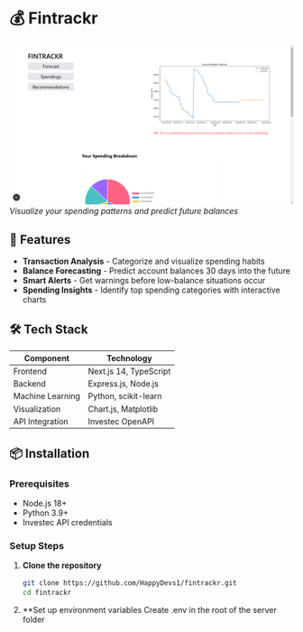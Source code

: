 # 💰 Fintrackr

![Dashboard Preview](https://github.com/HappyDevs1/fintrackr/blob/main/Screenshot%20(163).png?raw=true)  
*Visualize your spending patterns and predict future balances*

## 🌟 Features

- **Transaction Analysis** - Categorize and visualize spending habits
- **Balance Forecasting** - Predict account balances 30 days into the future
- **Smart Alerts** - Get warnings before low-balance situations occur
- **Spending Insights** - Identify top spending categories with interactive charts

## 🛠️ Tech Stack

| Component          | Technology               |
|--------------------|--------------------------|
| Frontend           | Next.js 14, TypeScript   |
| Backend            | Express.js, Node.js      |
| Machine Learning   | Python, scikit-learn     |
| Visualization      | Chart.js, Matplotlib     |
| API Integration    | Investec OpenAPI         |

## 📦 Installation

### Prerequisites
- Node.js 18+
- Python 3.9+
- Investec API credentials

### Setup Steps

1. **Clone the repository**
   ```bash
   git clone https://github.com/HappyDevs1/fintrackr.git
   cd fintrackr
2. **Set up environment variables
   Create .env in the root of the server folder
